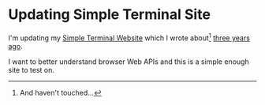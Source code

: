 # Updating Simple Terminal Site

I'm updating my [Simple Terminal Website](https://pard0x.dev) which I wrote about[^1] [three years ago](https://www.tiffanywhite.dev/2019/12/02/a-simple-terminal-website-with-css-and-typewriterjs/).

I want to better understand browser Web APIs and this is a simple enough site to test on.

[^1]: And haven't touched...